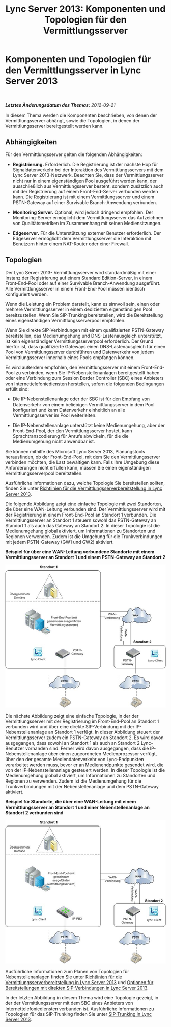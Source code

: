 ﻿---
title: 'Lync Server 2013: Komponenten und Topologien für den Vermittlungsserver'
TOCTitle: Komponenten und Topologien für den Vermittlungsserver
ms:assetid: 71397168-36c3-4d21-b8ef-db6a751634ee
ms:mtpsurl: https://technet.microsoft.com/de-de/library/Gg398537(v=OCS.15)
ms:contentKeyID: 49294365
ms.date: 05/19/2016
mtps_version: v=OCS.15
ms.translationtype: HT
---

# Komponenten und Topologien für den Vermittlungsserver in Lync Server 2013

 

_**Letztes Änderungsdatum des Themas:** 2012-09-21_

In diesem Thema werden die Komponenten beschrieben, von denen der Vermittlungsserver abhängt, sowie die Topologien, in denen der Vermittlungsserver bereitgestellt werden kann.

## Abhängigkeiten

Für den Vermittlungsserver gelten die folgenden Abhängigkeiten:

  - **Registrierung.** Erforderlich. Die Registrierung ist der nächste Hop für Signaldatenverkehr bei der Interaktion des Vermittlungsservers mit dem Lync Server 2013-Netzwerk. Beachten Sie, dass der Vermittlungsserver nicht nur in einem eigenständigen Pool ausgeführt werden kann, der ausschließlich aus Vermittlungsserver besteht, sondern zusätzlich auch mit der Registrierung auf einem Front-End-Server verbunden werden kann. Die Registrierung ist mit einem Vermittlungsserver und einem PSTN-Gateway auf einer Survivable Branch-Anwendung verbunden.

  - **Monitoring Server.** Optional, wird jedoch dringend empfohlen. Der Monitoring-Server ermöglicht dem Vermittlungsserver das Aufzeichnen von Qualitätsmetriken im Zusammenhang mit seinen Mediensitzungen.

  - **Edgeserver.** Für die Unterstützung externer Benutzer erforderlich. Der Edgeserver ermöglicht dem Vermittlungsserver die Interaktion mit Benutzern hinter einem NAT-Router oder einer Firewall.

## Topologien

Der Lync Server 2013- Vermittlungsserver wird standardmäßig mit einer Instanz der Registrierung auf einem Standard Edition-Server, in einem Front-End-Pool oder auf einer Survivable Branch-Anwendung ausgeführt. Alle Vermittlungsserver in einem Front-End-Pool müssen identisch konfiguriert werden.

Wenn die Leistung ein Problem darstellt, kann es sinnvoll sein, einen oder mehrere Vermittlungsserver in einem dedizierten eigenständigen Pool bereitzustellen. Wenn Sie SIP-Trunking bereitstellen, wird die Bereitstellung eines eigenständigen Vermittlungsserverpool empfohlen.

Wenn Sie direkte SIP-Verbindungen mit einem qualifizierten PSTN-Gateway bereitstellen, das Medienumgehung und DNS-Lastenausgleich unterstützt, ist kein eigenständiger Vermittlungsserverpool erforderlich. Der Grund hierfür ist, dass qualifizierte Gateways einen DNS-Lastenausgleich für einen Pool von Vermittlungsserver durchführen und Datenverkehr von jedem Vermittlungsserver innerhalb eines Pools empfangen können.

Es wird außerdem empfohlen, den Vermittlungsserver mit einem Front-End-Pool zu verbinden, wenn Sie IP-Nebenstellenanlagen bereitgestellt haben oder eine Verbindung zum Session Border Controller (SBC) eines Anbieters von Internettelefoniediensten herstellen, sofern die folgenden Bedingungen erfüllt sind:

  - Die IP-Nebenstellenanlage oder der SBC ist für den Empfang von Datenverkehr von einem beliebigen Vermittlungsserver in dem Pool konfiguriert und kann Datenverkehr einheitlich an alle Vermittlungsserver im Pool weiterleiten.

  - Die IP-Nebenstellenanlage unterstützt keine Medienumgehung, aber der Front-End-Pool, der den Vermittlungsserver hostet, kann Sprachtranscodierung für Anrufe abwickeln, für die die Medienumgehung nicht anwendbar ist.

Sie können mithilfe des Microsoft Lync Server 2013, Planungstools herausfinden, ob der Front-End-Pool, mit dem Sie den Vermittlungsserver verbinden möchten, die Last bewältigen kann. Falls Ihre Umgebung diese Anforderungen nicht erfüllen kann, müssen Sie einen eigenständigen Vermittlungsserverpool bereitstellen.

Ausführliche Informationen dazu, welche Topologie Sie bereitstellen sollten, finden Sie unter [Richtlinien für die Vermittlungsserverbereitstellung in Lync Server 2013](lync-server-2013-deployment-guidelines-for-mediation-server.md).

Die folgende Abbildung zeigt eine einfache Topologie mit zwei Standorten, die über eine WAN-Leitung verbunden sind. Der Vermittlungsserver wird mit der Registrierung in einem Front-End-Pool an Standort 1 verbunden. Die Vermittlungsserver an Standort 1 steuern sowohl das PSTN-Gateway an Standort 1 als auch das Gateway an Standort 2. In dieser Topologie ist die Medienumgehung global aktiviert, um Informationen zu Standorten und Regionen verwenden. Zudem ist die Umgehung für die Trunkverbindungen mit jedem PSTN-Gateway (GW1 und GW2) aktiviert.

**Beispiel für über eine WAN-Leitung verbundene Standorte mit einem Vermittlungsserver an Standort 1 und einem PSTN-Gateway an Standort 2**

![VoIP-Topologie mit Vermittlungsserver und WAN-Gateway](images/Gg398537.67872e61-1444-447b-918c-abe89abc3004(OCS.15).jpg "VoIP-Topologie mit Vermittlungsserver und WAN-Gateway")

Die nächste Abbildung zeigt eine einfache Topologie, in der der Vermittlungsserver mit der Registrierung im Front-End-Pool an Standort 1 verbunden wird und über eine direkte SIP-Verbindung mit der IP-Nebenstellenanlage an Standort 1 verfügt. In dieser Abbildung steuert der Vermittlungsserver zudem ein PSTN-Gateway an Standort 2. Es wird davon ausgegangen, dass sowohl an Standort 1 als auch an Standort 2 Lync-Benutzer vorhanden sind. Ferner wird davon ausgegangen, dass die IP-Nebenstellenanlage über einen zugeordneten Medienprozessor verfügt, über den der gesamte Mediendatenverkehr von Lync-Endpunkten verarbeitet werden muss, bevor er an Medienendpunkte gesendet wird, die von der IP-Nebenstellenanlage gesteuert werden. In dieser Topologie ist die Medienumgehung global aktiviert, um Informationen zu Standorten und Regionen zu verwenden. Zudem ist die Medienumgehung für die Trunkverbindungen mit der Nebenstellenanlage und dem PSTN-Gateway aktiviert.

**Beispiel für Standorte, die über eine WAN-Leitung mit einem Vermittlungsserver an Standort 1 und einer Nebenstellenanlage an Standort 2 verbunden sind**

![VoIP-Topologie mit Vermittlungsserver und WAN-Festnetztelefonanlage](images/Gg398537.df6c8a5b-8431-4187-907d-ff5ca26eeeec(OCS.15).jpg "VoIP-Topologie mit Vermittlungsserver und WAN-Festnetztelefonanlage")

Ausführliche Informationen zum Planen von Topologien für Nebenstellenanlagen finden Sie unter [Richtlinien für die Vermittlungsserverbereitstellung in Lync Server 2013](lync-server-2013-deployment-guidelines-for-mediation-server.md) und [Optionen für Bereitstellungen mit direkten SIP-Verbindungen in Lync Server 2013](lync-server-2013-direct-sip-deployment-options.md).

In der letzten Abbildung in diesem Thema wird eine Topologie gezeigt, in der der Vermittlungsserver mit dem SBC eines Anbieters von Internettelefoniediensten verbunden ist. Ausführliche Informationen zu Topologien für das SIP-Trunking finden Sie unter [SIP-Trunking in Lync Server 2013](lync-server-2013-sip-trunking.md).

